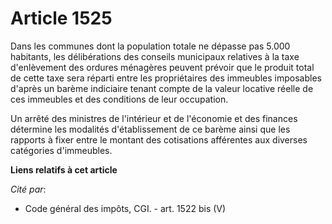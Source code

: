 # Article 1525

Dans les communes dont la population totale ne dépasse pas 5.000 habitants, les délibérations des conseils municipaux
relatives à la taxe d'enlèvement des ordures ménagères peuvent prévoir que le produit total de cette taxe sera réparti entre
les propriétaires des immeubles imposables d'après un barème indiciaire tenant compte de la valeur locative réelle de ces
immeubles et des conditions de leur occupation.

Un arrêté des ministres de l'intérieur et de l'économie et des finances détermine les modalités d'établissement de ce barème
ainsi que les rapports à fixer entre le montant des cotisations afférentes aux diverses catégories d'immeubles.

**Liens relatifs à cet article**

_Cité par_:

  - Code général des impôts, CGI. - art. 1522 bis (V)

